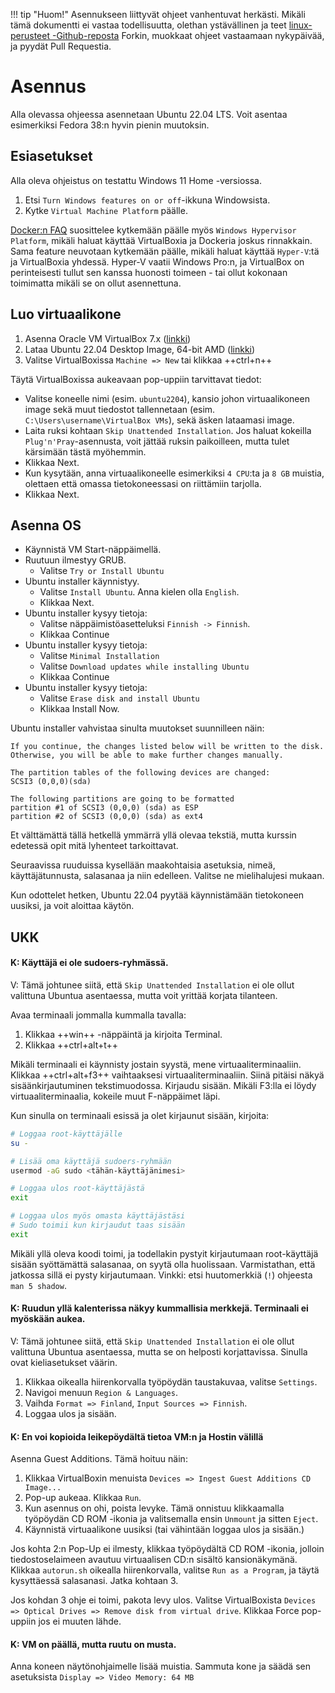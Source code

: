 !!! tip "Huom!"
    Asennukseen liittyvät ohjeet vanhentuvat herkästi. Mikäli tämä dokumentti ei vastaa todellisuutta, olethan ystävällinen ja teet [linux-perusteet -Github-reposta](https://github.com/sourander/linux-perusteet/) Forkin, muokkaat ohjeet vastaamaan nykypäivää, ja pyydät Pull Requestia.



# Asennus

Alla olevassa ohjeessa asennetaan Ubuntu 22.04 LTS. Voit asentaa esimerkiksi Fedora 38:n hyvin pienin muutoksin.



## Esiasetukset

Alla oleva ohjeistus on testattu Windows 11 Home -versiossa.

1. Etsi `Turn Windows features on or off`-ikkuna Windowsista.
2. Kytke `Virtual Machine Platform` päälle.

[Docker:n FAQ](https://docs.docker.com/desktop/faqs/windowsfaqs/#can-i-use-virtualbox-alongside-docker-desktop) suosittelee kytkemään päälle myös `Windows Hypervisor Platform`, mikäli haluat käyttää VirtualBoxia ja Dockeria joskus rinnakkain. Sama feature neuvotaan kytkemään päälle, mikäli haluat käyttää `Hyper-V`:tä ja VirtualBoxia yhdessä. Hyper-V vaatii Windows Pro:n, ja VirtualBox on perinteisesti tullut sen kanssa huonosti toimeen - tai ollut kokonaan toimimatta mikäli se on ollut asennettuna.



## Luo virtuaalikone

1. Asenna Oracle VM VirtualBox 7.x ([linkki](https://www.virtualbox.org/wiki/Downloads))
2. Lataa Ubuntu 22.04 Desktop Image, 64-bit AMD ([linkki](https://releases.ubuntu.com/22.04/))
3. Valitse VirtualBoxissa `Machine => New` tai klikkaa ++ctrl+n++

Täytä VirtualBoxissa aukeavaan pop-uppiin tarvittavat tiedot: 

* Valitse koneelle nimi (esim. `ubuntu2204`), kansio johon virtuaalikoneen image sekä muut tiedostot tallennetaan (esim. `C:\Users\username\VirtualBox VMs`), sekä äsken lataamasi image.
* Laita ruksi kohtaan `Skip Unattended Installation`. Jos haluat kokeilla `Plug'n'Pray`-asennusta, voit jättää ruksin paikoilleen, mutta tulet kärsimään tästä myöhemmin.
* Klikkaa Next.
* Kun kysytään, anna virtuaalikoneelle esimerkiksi `4 CPU`:ta ja `8 GB` muistia, olettaen että omassa tietokoneessasi on riittämiin tarjolla.
* Klikkaa Next.



## Asenna OS

* Käynnistä VM Start-näppäimellä.
* Ruutuun ilmestyy GRUB.
    * Valitse `Try or Install Ubuntu`
* Ubuntu installer käynnistyy.
    * Valitse `Install Ubuntu`. Anna kielen olla `English`.
    * Klikkaa Next.
* Ubuntu installer kysyy tietoja:
    * Valitse näppäimistöasetteluksi `Finnish -> Finnish`.
    * Klikkaa Continue
* Ubuntu installer kysyy tietoja:
    * Valitse `Minimal Installation`
    * Valitse `Download updates while installing Ubuntu`
    * Klikkaa Continue
* Ubuntu installer kysyy tietoja:
    * Valitse `Erase disk and install Ubuntu`
    * Klikkaa Install Now.
  

Ubuntu installer vahvistaa sinulta muutokset suunnilleen näin:
```
If you continue, the changes listed below will be written to the disk. Otherwise, you will be able to make further changes manually.

The partition tables of the following devices are changed:
SCSI3 (0,0,0)(sda)

The following partitions are going to be formatted
partition #1 of SCSI3 (0,0,0) (sda) as ESP
partition #2 of SCSI3 (0,0,0) (sda) as ext4
```

Et välttämättä tällä hetkellä ymmärrä yllä olevaa tekstiä, mutta kurssin edetessä opit mitä lyhenteet tarkoittavat.

Seuraavissa ruuduissa kysellään maakohtaisia asetuksia, nimeä, käyttäjätunnusta, salasanaa ja niin edelleen. Valitse ne mielihalujesi mukaan.

Kun odottelet hetken, Ubuntu 22.04 pyytää käynnistämään tietokoneen uusiksi, ja voit aloittaa käytön.

## UKK


#### K: Käyttäjä ei ole sudoers-ryhmässä.

V: Tämä johtunee siitä, että `Skip Unattended Installation` ei ole ollut valittuna Ubuntua asentaessa, mutta voit yrittää korjata tilanteen. 

Avaa terminaali jommalla kummalla tavalla:
1. Klikkaa ++win++ -näppäintä ja kirjoita Terminal.
2. Klikkaa ++ctrl+alt+t++

Mikäli terminaali ei käynnisty jostain syystä, mene virtuaaliterminaaliin. Klikkaa ++ctrl+alt+f3++ vaihtaaksesi virtuaaliterminaaliin. Siinä pitäisi näkyä sisäänkirjautuminen tekstimuodossa. Kirjaudu sisään. Mikäli F3:lla ei löydy virtuaaliterminaalia, kokeile muut F-näppäimet läpi.

Kun sinulla on terminaali esissä ja olet kirjaunut sisään, kirjoita:

```sh
# Loggaa root-käyttäjälle
su -

# Lisää oma käyttäjä sudoers-ryhmään
usermod -aG sudo <tähän-käyttäjänimesi>

# Loggaa ulos root-käyttäjästä
exit

# Loggaa ulos myös omasta käyttäjästäsi
# Sudo toimii kun kirjaudut taas sisään
exit
```

Mikäli yllä oleva koodi toimi, ja todellakin pystyit kirjautumaan root-käyttäjä sisään syöttämättä salasanaa, on syytä olla huolissaan. Varmistathan, että jatkossa sillä ei pysty kirjautumaan. Vinkki: etsi huutomerkkiä (`!`) ohjeesta `man 5 shadow`.


#### K: Ruudun yllä kalenterissa näkyy kummallisia merkkejä. Terminaali ei myöskään aukea.

V: Tämä johtunee siitä, että `Skip Unattended Installation` ei ole ollut valittuna Ubuntua asentaessa, mutta se on helposti korjattavissa. Sinulla ovat kieliasetukset väärin. 

1. Klikkaa oikealla hiirenkorvalla työpöydän taustakuvaa, valitse `Settings`. 
2. Navigoi menuun `Region & Languages`.
3. Vaihda `Format => Finland`, `Input Sources => Finnish`.
4. Loggaa ulos ja sisään.


#### K: En voi kopioida leikepöydältä tietoa VM:n ja Hostin välillä

Asenna Guest Additions. Tämä hoituu näin:

1. Klikkaa VirtualBoxin menuista `Devices => Ingest Guest Additions CD Image...`
2. Pop-up aukeaa. Klikkaa `Run`.
3. Kun asennus on ohi, poista levyke. Tämä onnistuu klikkaamalla työpöydän CD ROM -ikonia ja valitsemalla ensin `Unmount` ja sitten `Eject`.
4. Käynnistä virtuaalikone uusiksi (tai vähintään loggaa ulos ja sisään.)

Jos kohta 2:n Pop-Up ei ilmesty, klikkaa työpöydältä CD ROM -ikonia, jolloin tiedostoselaimeen avautuu virtuaalisen CD:n sisältö kansionäkymänä. Klikkaa `autorun.sh` oikealla hiirenkorvalla, valitse `Run as a Program`, ja täytä kysyttäessä salasanasi. Jatka kohtaan 3.

Jos kohdan 3 ohje ei toimi, pakota levy ulos. Valitse VirtualBoxista `Devices => Optical Drives => Remove disk from virtual drive`. Klikkaa Force pop-uppiin jos ei muuten lähde.

#### K: VM on päällä, mutta ruutu on musta.

Anna koneen näytönohjaimelle lisää muistia. Sammuta kone ja säädä sen asetuksista `Display => Video Memory: 64 MB`